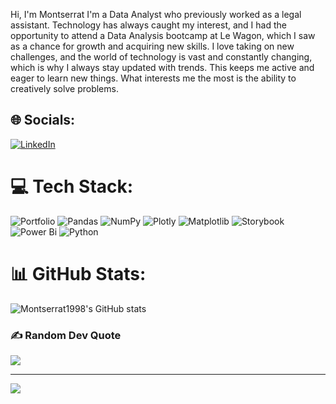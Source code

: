 Hi, I'm Montserrat
I'm a Data Analyst who previously worked as a legal assistant. Technology has always caught my interest, and I had the opportunity to attend a Data Analysis bootcamp at Le Wagon, which I saw as a chance for growth and acquiring new skills. I love taking on new challenges, and the world of technology is vast and constantly changing, which is why I always stay updated with trends. This keeps me active and eager to learn new things. What interests me the most is the ability to creatively solve problems.


## 🌐 Socials:
[![LinkedIn](https://img.shields.io/badge/LinkedIn-%230077B5.svg?logo=linkedin&logoColor=white)](https://linkedin.com/in/www.linkedin.com/in/montserrat-moraga-campos) 

# 💻 Tech Stack:
![Portfolio](https://img.shields.io/badge/Portfolio-%23000000.svg?style=for-the-badge&logo=firefox&logoColor=#FF7139) ![Pandas](https://img.shields.io/badge/pandas-%23150458.svg?style=for-the-badge&logo=pandas&logoColor=white) ![NumPy](https://img.shields.io/badge/numpy-%23013243.svg?style=for-the-badge&logo=numpy&logoColor=white) ![Plotly](https://img.shields.io/badge/Plotly-%233F4F75.svg?style=for-the-badge&logo=plotly&logoColor=white) ![Matplotlib](https://img.shields.io/badge/Matplotlib-%23ffffff.svg?style=for-the-badge&logo=Matplotlib&logoColor=black) ![Storybook](https://img.shields.io/badge/-Storybook-FF4785?style=for-the-badge&logo=storybook&logoColor=white) ![Power Bi](https://img.shields.io/badge/power_bi-F2C811?style=for-the-badge&logo=powerbi&logoColor=black) ![Python](https://img.shields.io/badge/python-3670A0?style=for-the-badge&logo=python&logoColor=ffdd54)
# 📊 GitHub Stats:
![Montserrat1998's GitHub stats](https://github-readme-stats.vercel.app/api?username=Montserrat1998&show_icons=true&theme=radical)

### ✍️ Random Dev Quote
![](https://quotes-github-readme.vercel.app/api?type=horizontal&theme=radical)

---
[![](https://visitcount.itsvg.in/api?id=Montserrat1998&icon=0&color=0)](https://visitcount.itsvg.in)

<!-- Proudly created with GPRM ( https://gprm.itsvg.in ) -->
